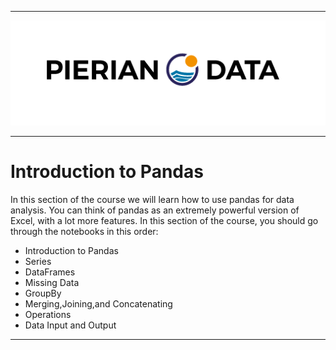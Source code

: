 
___

<a href='http://www.pieriandata.com'> <img src='../Pierian_Data_Logo.png' /></a>
___

# Introduction to Pandas

In this section of the course we will learn how to use pandas for data analysis. You can think of pandas as an extremely powerful version of Excel, with a lot more features. In this section of the course, you should go through the notebooks in this order:

* Introduction to Pandas
* Series
* DataFrames
* Missing Data
* GroupBy
* Merging,Joining,and Concatenating
* Operations
* Data Input and Output

___
